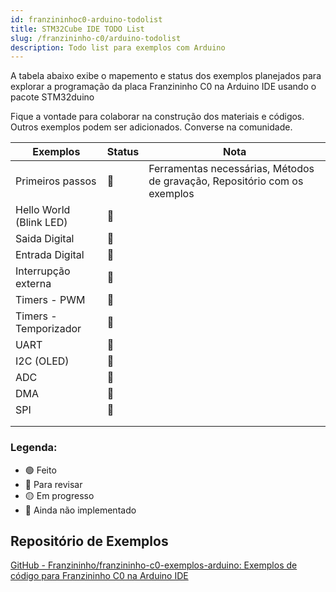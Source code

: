 ```yaml
---
id: franzininhoc0-arduino-todolist
title: STM32Cube IDE TODO List
slug: /franzininho-c0/arduino-todolist
description: Todo list para exemplos com Arduino
---
```


A tabela abaixo exibe o mapemento e status dos exemplos planejados para explorar a programação da placa Franzininho C0 na Arduino IDE usando o pacote STM32duino

Fique a vontade para colaborar na construção dos materiais e códigos. Outros exemplos podem ser adicionados. Converse na comunidade.

| Exemplos                | Status | Nota                                                                                    |
| ----------------------- | ------ | --------------------------------------------------------------------------------------- |
| Primeiros passos        | 🔴     | Ferramentas necessárias, Métodos de gravação, Repositório com os exemplos |
| Hello World (Blink LED) | 🔴     |                                                                                         |
| Saida Digital           | 🔴     |                                                                                         |
| Entrada Digital         | 🔴     |                                                                                         |
| Interrupção externa     | 🔴     |                                                                                         |
| Timers - PWM            | 🔴     |                                                                                         |
| Timers - Temporizador   | 🔴     |                                                                                         |
| UART                    | 🔴     |                                                                                         |
| I2C (OLED)              | 🔴     |                                                                                         |
| ADC                     | 🔴     |                                                                                         |
| DMA                     | 🔴     |                                                                                         |
| SPI                     | 🔴     |                                                                                         |
|                         |        |                                                                                         |
|                         |        |                                                                                         |


### Legenda:

- 🟢 Feito
- 🔵 Para revisar
- 🟡 Em progresso
- 🔴 Ainda não implementado

## Repositório de Exemplos

[GitHub - Franzininho/franzininho-c0-exemplos-arduino: Exemplos de código para Franzininho C0 na Arduino IDE](https://github.com/Franzininho/franzininho-c0-exemplos-arduino)